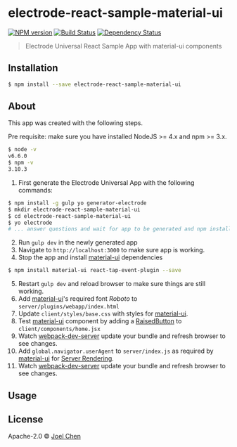 # electrode-react-sample-material-ui

[![NPM version][npm-image]][npm-url] [![Build Status][travis-image]][travis-url] [![Dependency Status][daviddm-image]][daviddm-url]

> Electrode Universal React Sample App with material-ui components

## Installation

```sh
$ npm install --save electrode-react-sample-material-ui
```

## About

This app was created with the following steps.

Pre requisite: make sure you have installed NodeJS >= 4.x and npm >= 3.x.

  ```bash
  $ node -v
  v6.6.0
  $ npm -v
  3.10.3
  ```

1. First generate the Electrode Universal App with the following commands:

  ```bash
  $ npm install -g gulp yo generator-electrode
  $ mkdir electrode-react-sample-material-ui
  $ cd electrode-react-sample-material-ui
  $ yo electrode
  # ... answer questions and wait for app to be generated and npm install completed ...
  ```

2. Run `gulp dev` in the newly generated app
3. Navigate to `http://localhost:3000` to make sure app is working.
4. Stop the app and install [material-ui] dependencies

  ```bash
  $ npm install material-ui react-tap-event-plugin --save
  ```

5. Restart `gulp dev` and reload browser to make sure things are still working.
6. Add [material-ui]'s required font *Roboto* to `server/plugins/webapp/index.html`
7. Update `client/styles/base.css` with styles for [material-ui].
8. Test [material-ui] component by adding a [RaisedButton] to `client/components/home.jsx`
9. Watch [webpack-dev-server] update your bundle and refresh browser to see changes.
10. Add `global.navigator.userAgent` to `server/index.js` as required by [material-ui] for [Server Rendering].
11. Watch [webpack-dev-server] update your bundle and refresh browser to see changes.

## Usage


## License

Apache-2.0 © [Joel Chen](https://github.com/jchip)


[npm-image]: https://badge.fury.io/js/electrode-react-sample-material-ui.svg
[npm-url]: https://npmjs.org/package/electrode-react-sample-material-ui
[travis-image]: https://travis-ci.org/jchip/electrode-react-sample-material-ui.svg?branch=master
[travis-url]: https://travis-ci.org/jchip/electrode-react-sample-material-ui
[daviddm-image]: https://david-dm.org/jchip/electrode-react-sample-material-ui.svg?theme=shields.io
[daviddm-url]: https://david-dm.org/jchip/electrode-react-sample-material-ui
[material-ui]: http://www.material-ui.com/
[RaisedButton]: http://www.material-ui.com/#/components/raised-button
[webpack-dev-server]: https://webpack.github.io/docs/webpack-dev-server.html
[Server Rendering]: http://www.material-ui.com/#/get-started/server-rendering
